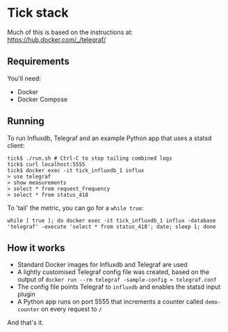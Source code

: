 # Tick stack 

Much of this is based on the instructions at: https://hub.docker.com/_/telegraf/

## Requirements

You'll need:
 * Docker
 * Docker Compose

## Running

To run Influxdb, Telegraf and an example Python app that uses a statsd client:

    tick$ ./run.sh # Ctrl-C to stop tailing combined logs
    tick$ curl localhost:5555
    tick$ docker exec -it tick_influxdb_1 influx
    > use telegraf
    > show measurements
    > select * from request_frequency
    > select * from status_418

To 'tail' the metric, you can go for a `while true`:

    while [ true ]; do docker exec -it tick_influxdb_1 influx -database 'telegraf' -execute 'select * from status_418'; date; sleep 1; done

## How it works

 * Standard Docker images for Influxdb and Telegraf are used
 * A lightly customised Telegraf config file was created, based on the output of `docker run --rm telegraf -sample-config > telegraf.conf`
 * The config file points Telegraf to `influxdb` and enables the statsd input plugin
 * A Python app runs on port 5555 that increments a counter called `demo-counter` on every request to `/`

And that's it.

